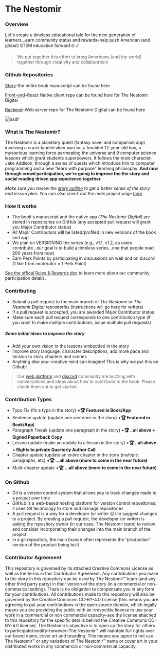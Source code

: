 # The Nestomir

### Overview

Let's create a timeless educational tale for the next generation of learners...earn community status and rewards–help push American (and global) STEM education forward 🤓 ☄️.

> We put together this effort to bring Americans (and the world) together through creativity and collaboration!

### Github Repositories

[Story](https://github.com/sreubenstone/thenestomir)–the entire book manuscript can be found here

[Front-end](https://github.com/sreubenstone/The-Nestomir-Digital)–React Native client repo can be found here for The Nestomir Digital

[Backend](https://github.com/sreubenstone/The-Nestomir-Digital-Server)–Web server repo for The Nestomir Digital can be found here

![asdf](https://res.cloudinary.com/dshxqbjrf/image/upload/v1675110434/mockup-of-a-little-girl-reading-a-book-a19079_hnk64a.png)

### What is The Nestomir?

The Nestomir is a planetary quest (fantasy novel and companion app) involving a crash-landed alien warrior, a troubled 12-year-old boy, a mysterious learning force permeating the universe and 9 computer science lessons which grant students superpowers. It follows the main character, Jake Addison, through a series of quests which introduce him to computer programming and a new "learn with purpose" learning philosophy. **And now through crowd participation, we're going to improve the the story and social reading driven app experience together.**

_Make sure you review the [story outline](https://github.com/sreubenstone/thenestomir/blob/main/outline.md) to get a better sense of the story and lesson plan. You can also check out the main project page [here](https://www.thenestomir.com)._

### How it works

- The book's manuscript and the native app (_The Nestomir Digital_) are stored in repositories on GitHub (any accepted pull request will grant you Major Contributor status)
- _All_ Major Contributors will be listed/profiled in new versions of the book and app
- We plan on VERSIONING the series (e.g., v1.1, v1.2, as users contribute...our goal is to build a timeless series…one that people read 200 years from now)
- Earn Perk Points by participating in discussions on web and on discord (1 like from moderator = 1 Perk Point)

[See the offical Rules & Rewards doc](https://docs.google.com/document/d/12luzhhrRYnxpkwq94KIs0MvAgISujhLuVamU0S4sqbg/edit?usp=sharing) to learn more about our community participation details.

### Contributing

- Submit a pull request to the main branch of _The Nestomir_ or _The Nestomir Digital repositories_ (instructions will go here for writers)
- If a pull request is accepted, you are awarded Major Contributor status
- Make sure each pull request corresponds to one contribution type (if you want to make multiple contributions, issue multiple pull requests)

##### Some initial ideas to improve the story

- Add your own vision to the lessons embedded in the story
- Improve story language, character descriptions, add more pace and tension to story chapters and scenes
- Anything else your creative mind can imagine! This is why we put this on Github!

> Our [web platform](https://www.thenestomir.com/thenestomir) and [discord](https://discord.gg/thtjVaaq) community are buzzing with conversations and ideas about how to contribute to the book. Please check them out to get started.

### Contribution Types

- Typo Fix (fix a typo in the story) **+🏆 Featured in Book/App**
- Sentence update (update one sentence in the story) **+🏆 Featured in Book/App)**
- Paragraph Tweak (update one paragraph in the story) **+🏆 ..all above + Signed Paperback Copy**
- Lesson update (make an update to a lesson in the story) **+🏆 ..all above + Rights to private Quarterly Author Call**
- Chapter update (update an entire chapter in the story (multiple paragraphs, etc) **+🏆 ...all above (more to come in the near future)**
- Multi-chapter update **+🏆 ...all above (more to come in the near future)**

### On Github

- Git is a version control system that allows you to track changes made to a project over time
- GitHub is a web-based hosting platform for version control repositories; it uses Git technology to store and manage repositories
- A pull request is a way for a developer (or writer 😉) to suggest changes to a project. By creating a pull request, the developer (or writer) is asking the repository owner (in our case, The Nestomir team) to review and consider incorporating their changes into the main branch of the project.
- In a git repository, the main branch often represents the “production” version of the product being built

### Contributor Agreement

This repository is governed by its attached Creative Commons License as well as the terms in this Contributor Agreement. Any contributions you make to the story in this repository can be used by The Nestomir™ team (and any other third party party) in their version of the story (in a commercial or non-commerical setting). There is no obligation to compensate you in any form for your contributions. All contributions made to this repository will also be governed by the Creative Commons CC-BY-4.0 License (this means you are agreeing to put your contributions in the open source domain, which legally means you are providing the public with an irrevocible license to use your work in a commercial or non commercial capacity–see the license attached to this repository for the specific details behind the Creative Commons CC-BY-4.0 license). The Nestomir’s objective is to open up the story for others to participate/modify–however–The Nestomir™ will maintain full rights over our brand name, cover art and branding. This means you agree to not use The Nestomir™ or any variations of The Nestomir™ name or cover art in your distributed works in any commercial or non-commercial capacity.
